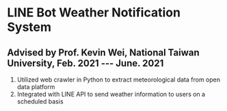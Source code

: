 # LINE Bot Weather Notification System
## Advised by Prof. Kevin Wei, National Taiwan University, Feb. 2021 --- June. 2021

1. Utilized web crawler in Python to extract meteorological data from open data platform
2. Integrated with LINE API to send weather information to users on a scheduled basis
